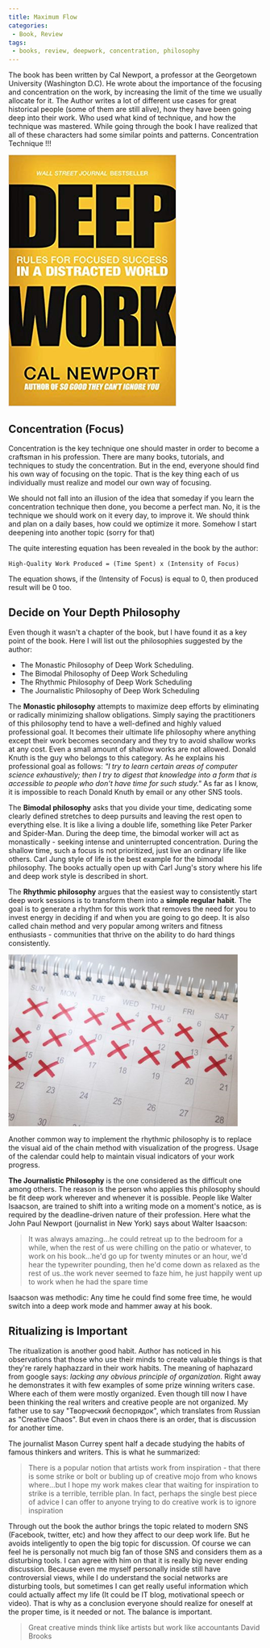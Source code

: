 ```yaml
---
title: Maximum Flow
categories:
 - Book, Review
tags:
 - books, review, deepwork, concentration, philosophy
---
```



The book has been written by Cal Newport, a professor at the Georgetown University (Washington D.C). He wrote about the importance of the focusing and concentration on the work, by increasing the limit of the time we usually allocate for it. The Author writes a lot of different use cases for great historical people (some of them are still alive), how they have been going deep into their work. Who used what kind of technique, and how the technique was mastered. While going through the book I have realized that all of these characters had some similar points and patterns. Concentration Technique !!!

![NoImage](/assets/images/FrontPageOfDeepWorkBook.png)


## Concentration (Focus)
Concentration is the key technique one should master in order to become a craftsman in his profession. There are many books, tutorials, and techniques to study the concentration. But in the end, everyone should find his own way of focusing on the topic. That is the key thing each of us individually must realize and model our own way of focusing.

We should not fall into an illusion of the idea that someday if you learn the concentration technique then done, you become a perfect man. No, it is the technique we should work on it every day, to improve it. We should think and plan on a daily bases, how could we optimize it more. Somehow I start deepening into another topic (sorry for that)

The quite interesting equation has been revealed in the book by the author:

```
High-Quality Work Produced = (Time Spent) x (Intensity of Focus)
```

The equation shows, if the (Intensity of Focus) is equal to 0, then produced result will be 0 too.

## Decide on Your Depth Philosophy

Even though it wasn't a chapter of the book, but I have found it as a key point of the book. Here I will list out the philosophies suggested by the author:
- The Monastic Philosophy of Deep Work Scheduling.
- The Bimodal Philosophy of Deep Work Scheduling
- The Rhythmic Philosophy of Deep Work Scheduling
- The Journalistic Philosophy of Deep Work Scheduling

The **Monastic philosophy** attempts to maximize deep efforts by eliminating or radically minimizing shallow obligations. Simply saying the practitioners of this philosophy tend to have a well-defined and highly valued professional goal. It becomes their ultimate life philosophy where anything except their work becomes secondary and they try to avoid shallow works at any cost. Even a small amount of shallow works are not allowed. Donald Knuth is the guy who belongs to this category. As he explains his professional goal as follows: *"I try to learn certain areas of computer science exhaustively; then I try to digest that knowledge into a form that is accessible to people who don't have time for such study."* As far as I know, it is impossible to reach Donald Knuth by email or any other SNS tools.

The **Bimodal philosophy** asks that you divide your time, dedicating some clearly defined stretches to deep pursuits and leaving the rest open to everything else. It is like a living a double life, something like Peter Parker and Spider-Man. During the deep time, the bimodal worker will act as monastically - seeking intense and uninterrupted concentration. During the shallow time, such a focus is not prioritized, just live an ordinary life like others. Carl Jung style of life is the best example for the bimodal philosophy. The books actually open up with Carl Jung's story where his life and deep work style is described in short.

The **Rhythmic philosophy** argues that the easiest way to consistently start deep work sessions is to transform them into a **simple regular habit**. The goal is to generate a rhythm for this work that removes the need for you to invest energy in deciding if and when you are going to go deep. It is also called chain method and very popular among writers and fitness enthusiasts - communities that thrive on the ability to do hard things consistently. 

![NoImage](/assets/images/ChainMethodWithCalendar.png)

Another common way to implement the rhythmic philosophy is to replace the visual aid of the chain method with visualization of the progress. Usage of the calendar could help to maintain visual indicators of your work progress.

**The Journalistic Philosophy** is the one considered as the difficult one among others. The reason is the person who applies this philosophy should be fit deep work wherever and whenever it is possible. People like Walter Isaacson, are trained to shift into a writing mode on a moment's notice, as is required by the deadline-driven nature of their profession. Here what the John Paul Newport (journalist in New York) says about Walter Isaacson:

> It was always amazing...he could retreat up to the bedroom for a while,
> when the rest of us were chilling on the patio or whatever, to work on his 
> book...he'd go up for twenty minutes or an hour, we'd hear the typewriter 
> pounding, then he'd come down as relaxed as the rest of us..the work never 
> seemed to faze him, he just happily went up to work when he had the spare time

Isaacson was methodic: Any time he could find some free time, he would switch into a deep work mode and hammer away at his book. 

## Ritualizing is Important

The ritualization is another good habit. Author has noticed in his observations that those who use their minds to create valuable things is that they're rarely haphazzard in their work habits. The meaning of haphazard from google says: *lacking any obvious principle of organization*. Right away he demonstrates it with few examples of some prize winning writers case. Where each of them were mostly organized. Even though till now I have been thinking the real writers and creative people are not organized. My father use to say "Творческий беспорядок", which translates from Russian as "Creative Chaos". But even in chaos there is an order, that is discussion for another time.

The journalist Mason Currey spent half a decade studying the habits of famous thinkers and writers. This is what he summarized:

> There is a popular notion that artists work from inspiration - that there is some
> strike or bolt or bubling up of creative mojo from who knows where...but I hope
> my work makes clear that waiting for inspiration to strike is a terrible, terrible plan.
> In fact, perhaps the single best piece of advice I can offer to anyone trying to
> do creative work is to ignore inspiration

Through out the book the author brings the topic related to modern SNS (Facebook, twitter, etc) and how they affect to our deep work life. But he avoids inteligently to open the big topic for discussion. Of course we can feel he is personally not much big fan of those SNS and considers them as a disturbing tools. I can agree with him on that it is really big never ending discussion. Because even me myself personally inside still have controversial views, while I do understand the social networks are disturbing tools, but sometimes I can get really useful information which could actually affect my life (It could be IT blog, motivational speech or video). That is why as a conclusion everyone should realize for oneself at the proper time, is it needed or not. The balance is important. 

> Great creative minds think like artists but work like accountants
>                                                    David Brooks







